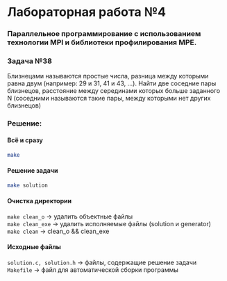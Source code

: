 # Лабораторная работа №4
### Параллельное программирование с использованием технологии MPI и библиотеки профилирования MPE.

### Задача №38
Близнецами называются простые числа, разница между которыми равна двум (например: 29 и 31, 41 и 43, ...). Найти две соседние пары близнецов, расстояние между серединами которых больше заданного N (соседними называются такие пары, между которыми нет других близнецов)

### Решение:

#### Всё и сразу

```bash
make
```

#### Решение задачи

```bash
make solution
```

#### Очистка директории
`make clean_o` -> удалить объектные файлы\
`make clean_exe` -> удалить исполняемые файлы (solution и generator)\
`make clean` -> clean_o && clean_exe

#### Исходные файлы
`solution.c, solution.h` -> файлы, содержащие решение задачи\
`Makefile` -> файл для автоматической сборки программы
